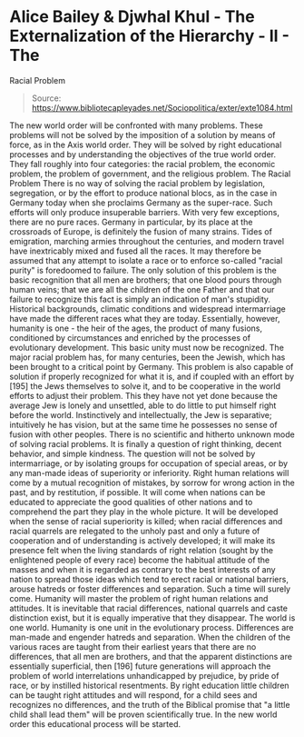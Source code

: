 # Alice Bailey & Djwhal Khul - The Externalization of the Hierarchy - II - The
Racial Problem

> Source: https://www.bibliotecapleyades.net/Sociopolitica/exter/exte1084.html

The new world order will be confronted with many problems. These problems will not be solved by the imposition of a solution by means of force, as in the Axis world order. They will be solved by right educational processes and by understanding the objectives of the true world order. They fall roughly into four categories: the racial problem, the economic problem, the problem of government, and the religious problem.
The Racial Problem
There is no way of solving the racial problem by legislation, segregation, or by the effort to produce national blocs, as in the case in Germany today when she proclaims Germany as the super-race. Such efforts will only produce insuperable barriers. With very few exceptions, there are no pure races. Germany in particular, by its place at the crossroads of Europe, is definitely the fusion of many strains. Tides of emigration, marching armies throughout the centuries, and modern travel have inextricably mixed and fused all the races. It may therefore be assumed that any attempt to isolate a race or to enforce so-called "racial purity" is foredoomed to failure. The only solution of this problem is the basic recognition that all men are brothers; that one blood pours through human veins; that we are all the children of the one Father and that our failure to recognize this fact is simply an indication of man's stupidity. Historical backgrounds, climatic conditions and widespread intermarriage have made the different races what they are today. Essentially, however, humanity is one - the heir of the ages, the product of many fusions, conditioned by circumstances and enriched by the processes of evolutionary development. This basic unity must now be recognized.
The major racial problem has, for many centuries, been the Jewish, which has been brought to a critical point by Germany. This problem is also capable of solution if properly recognized for what it is, and if coupled with an effort by [195] the Jews themselves to solve it, and to be cooperative in the world efforts to adjust their problem. This they have not yet done because the average Jew is lonely and unsettled, able to do little to put himself right before the world. Instinctively and intellectually, the Jew is separative; intuitively he has vision, but at the same time he possesses no sense of fusion with other peoples.
There is no scientific and hitherto unknown mode of solving racial problems. It is finally a question of right thinking, decent behavior, and simple kindness. The question will not be solved by intermarriage, or by isolating groups for occupation of special areas, or by any man-made ideas of superiority or inferiority. Right human relations will come by a mutual recognition of mistakes, by sorrow for wrong action in the past, and by restitution, if possible. It will come when nations can be educated to appreciate the good qualities of other nations and to comprehend the part they play in the whole picture. It will be developed when the sense of racial superiority is killed; when racial differences and racial quarrels are relegated to the unholy past and only a future of cooperation and of understanding is actively developed; it will make its presence felt when the living standards of right relation (sought by the enlightened people of every race) become the habitual attitude of the masses and when it is regarded as contrary to the best interests of any nation to spread those ideas which tend to erect racial or national barriers, arouse hatreds or foster differences and separation. Such a time will surely come. Humanity will master the problem of right human relations and attitudes.
It is inevitable that racial differences, national quarrels and caste distinction exist, but it is equally imperative that they disappear. The world is one world. Humanity is one unit in the evolutionary process. Differences are man-made and engender hatreds and separation. When the children of the various races are taught from their earliest years that there are no differences, that all men are brothers, and that the apparent distinctions are essentially superficial, then [196] future generations will approach the problem of world interrelations unhandicapped by prejudice, by pride of race, or by instilled historical resentments. By right education little children can be taught right attitudes and will respond, for a child sees and recognizes no differences, and the truth of the Biblical promise that "a little child shall lead them" will be proven scientifically true. In the new world order this educational process will be started.
